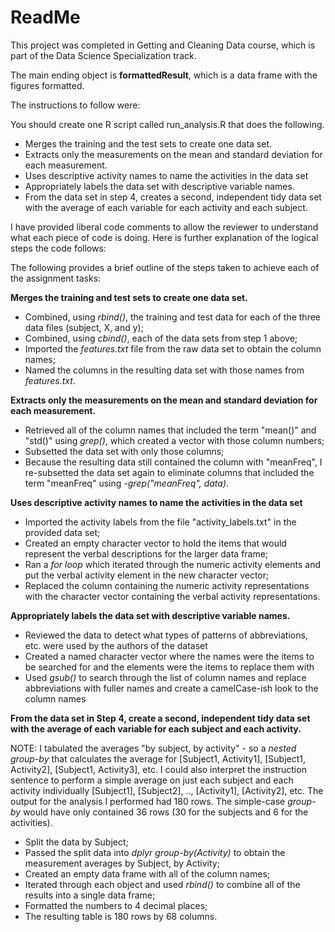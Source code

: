 ReadMe
======

This project was completed in Getting and Cleaning Data course, which is part of the Data Science Specialization track.

The main ending object is **formattedResult**, which is a data frame with the figures formatted.

The instructions to follow were:

You should create one R script called run_analysis.R that does the following. 
  * Merges the training and the test sets to create one data set.
  * Extracts only the measurements on the mean and standard deviation for each measurement. 
  * Uses descriptive activity names to name the activities in the data set
  * Appropriately labels the data set with descriptive variable names. 
  * From the data set in step 4, creates a second, independent tidy data set with the average of each variable for each activity and each subject.

I have provided liberal code comments to allow the reviewer to understand what each piece of code is doing.  Here is further explanation of the logical steps the code follows:

The following provides a brief outline of the steps taken to achieve each of the assignment tasks:

**Merges the training and test sets to create one data set.**
  * Combined, using _rbind()_, the training and test data for each of the three data files (subject, X, and y);
  * Combined, using _cbind()_, each of the data sets from step 1 above;
  * Imported the _features.txt_ file from the raw data set to obtain the column names;
  * Named the columns in the resulting data set with those names from _features.txt_. 

**Extracts only the measurements on the mean and standard deviation for each measurement.**
  * Retrieved all of the column names that included the term "mean()" and "std()" using _grep()_, which created a vector with those column numbers;
  * Subsetted the data set with only those columns;
  * Because the resulting data still contained the column with "meanFreq", I re-subsetted the data set again to eliminate columns that included the term "meanFreq" using _-grep("meanFreq", data)_.

**Uses descriptive activity names to name the activities in the data set**
  * Imported the activity labels from the file "activity_labels.txt" in the provided data set;
  * Created an empty character vector to hold the items that would represent the verbal descriptions for the larger data frame;
  * Ran a _for loop_ which iterated through the numeric activity elements and put the verbal activity element in the new character vector;
  * Replaced the column containing the numeric activity representations with the character vector containing the verbal activity representations.

**Appropriately labels the data set with descriptive variable names.**
  * Reviewed the data to detect what types of patterns of abbreviations, etc. were used by the authors of the dataset
  * Created a named character vector where the names were the items to be searched for and the elements were the items to replace them with
  * Used _gsub()_ to search through the list of column names and replace abbreviations with fuller names and create a camelCase-ish look to the column names

**From the data set in Step 4, create a second, independent tidy data set with the average of each variable for each subject and each activity.**

NOTE: I tabulated the averages "by subject, by activity" - so a _nested group-by_ that calculates the average for [Subject1, Activity1], [Subject1, Activity2], [Subject1, Activity3], etc.  I could also interpret the instruction sentence to perform a simple average on just each subject and each activity individually [Subject1], [Subject2], .., [Activity1], [Activity2], etc.  The output for the analysis I performed had 180 rows.  The simple-case _group-by_ would have only contained 36 rows (30 for the subjects and 6 for the activities).
  * Split the data by Subject;
  * Passed the split data into _dplyr_ _group-by(Activity)_ to obtain the measurement averages by Subject, by Activity;
  * Created an empty data frame with all of the column names;
  * Iterated through each object and used _rbind()_ to combine all of the results into a single data frame;
  * Formatted the numbers to 4 decimal places;
  * The resulting table is 180 rows by 68 columns.
